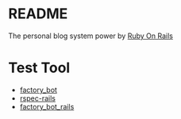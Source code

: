 # README

The personal blog system power by [Ruby On Rails](https://api.rubyonrails.org/ "Rails")

# Test Tool

- [factory_bot](https://github.com/thoughtbot/factory_bot)
- [rspec-rails](https://github.com/rspec/rspec-rails)
- [factory_bot_rails](https://github.com/thoughtbot/factory_bot_rails)



